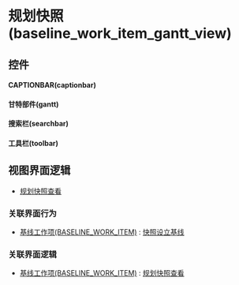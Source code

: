 # 规划快照(baseline_work_item_gantt_view)  <!-- {docsify-ignore-all} -->



## 控件
#### CAPTIONBAR(captionbar)
#### 甘特部件(gantt)
#### 搜索栏(searchbar)
#### 工具栏(toolbar)

## 视图界面逻辑
  * [规划快照查看](module/ProjMgmt/baseline_work_item/uilogic/plan_snapshot_check)


### 关联界面行为
  * [基线工作项(BASELINE_WORK_ITEM)](module/ProjMgmt/baseline_work_item) : [快照设立基线](module/ProjMgmt/baseline_work_item#界面行为)

### 关联界面逻辑
  * [基线工作项(BASELINE_WORK_ITEM)](module/ProjMgmt/baseline_work_item) : [规划快照查看](module/ProjMgmt/baseline_work_item/uilogic/plan_snapshot_check)

<script>
 const { createApp } = Vue
  createApp({
    data() {
      return {

      }
    }
  }).use(ElementPlus).mount('#app')
</script>